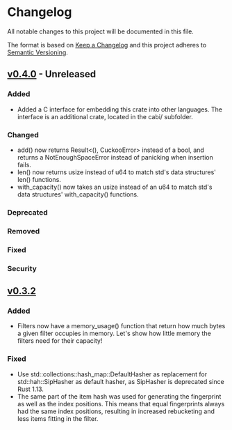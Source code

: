 # Changelog
All notable changes to this project will be documented in this file.

The format is based on [Keep a Changelog](http://keepachangelog.com/en/1.0.0/)
and this project adheres to [Semantic Versioning](http://semver.org/spec/v2.0.0.html).

## [v0.4.0] - Unreleased
### Added
- Added a C interface for embedding this crate into other languages.
  The interface is an additional crate, located in the cabi/ subfolder.
### Changed
- add() now returns Result<(), CuckooError> instead of a bool, and returns a NotEnoughSpaceError instead of panicking
  when insertion fails.
- len() now returns usize instead of u64 to match std's data structures' len() functions.
- with_capacity() now takes an usize instead of an u64 to match std's data structures' with_capacity() functions.
### Deprecated
### Removed
### Fixed
### Security

## [v0.3.2]
### Added
- Filters now have a memory_usage() function that return how much bytes a given filter occupies in memory.
  Let's show how little memory the filters need for their capacity!
### Fixed
- Use std::collections::hash_map::DefaultHasher as replacement for std::hah::SipHasher as default hasher, as
  SipHasher is deprecated since Rust 1.13.
- The same part of the item hash was used for generating the fingerprint as well as the index positions. This means that
  equal fingerprints always had the same index positions, resulting in increased rebucketing and less items fitting in
  the filter.

[v0.4.0]: https://github.com/seiflotfy/rust-cuckoofilter/compare/v0.3.2...HEAD
[v0.3.2]: https://github.com/seiflotfy/rust-cuckoofilter/compare/v0.3.1...v0.3.2
